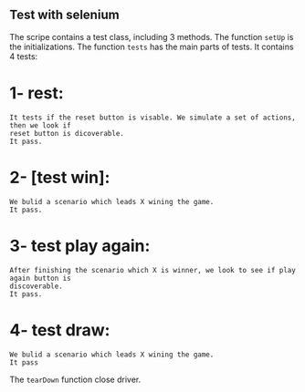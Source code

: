 ## Test with selenium

The scripe contains a test class, including 3 methods. The function `setUp`
is the initializations. The function `tests` has the main parts of tests.
It contains 4 tests:

# 1- rest:
    It tests if the reset button is visable. We simulate a set of actions, then we look if 
    reset button is dicoverable.
    It pass.

# 2- [test win]:
    We bulid a scenario which leads X wining the game.
    It pass.

# 3- test play again:
    After finishing the scenario which X is winner, we look to see if play again button is 
    discoverable.
    It pass. 

# 4- test draw:
    We bulid a scenario which leads X wining the game.
    It pass

The `tearDown` function close driver.